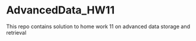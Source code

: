 # AdvancedData_HW11
This repo contains solution to home work 11 on advanced data storage and retrieval
